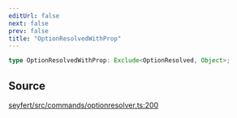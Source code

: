 ```yaml
---
editUrl: false
next: false
prev: false
title: "OptionResolvedWithProp"
---
```


```ts
type OptionResolvedWithProp: Exclude<OptionResolved, Object>;
```

## Source

[seyfert/src/commands/optionresolver.ts:200](https://github.com/potoland/potocuit/blob/fe122a1/src/commands/optionresolver.ts#L200)
